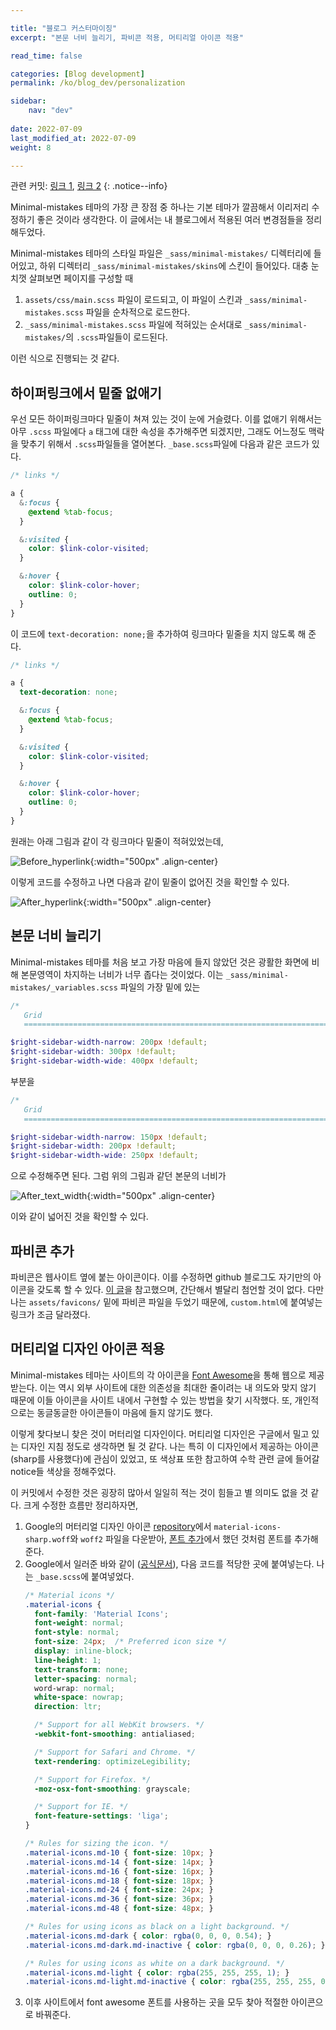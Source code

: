 ```yaml
---

title: "블로그 커스터마이징"
excerpt: "본문 너비 늘리기, 파비콘 적용, 머티리얼 아이콘 적용"

read_time: false

categories: [Blog development]
permalink: /ko/blog_dev/personalization

sidebar: 
    nav: "dev"
    
date: 2022-07-09
last_modified_at: 2022-07-09
weight: 8

---
```


관련 커밋: [링크 1](https://github.com/math-jh/math-jh.github.io/commit/52533f6a305698a54de1f74971d733e5e7d59b72), [링크 2](https://github.com/math-jh/math-jh.github.io/commit/78122756009023af2a8016215e1926b198801f08)
{: .notice--info}

Minimal-mistakes 테마의 가장 큰 장점 중 하나는 기본 테마가 깔끔해서 이리저리 수정하기 좋은 것이라 생각한다. 이 글에서는 내 블로그에서 적용된 여러 변경점들을 정리해두었다. 

Minimal-mistakes 테마의 스타일 파일은 `_sass/minimal-mistakes/` 디렉터리에 들어있고, 하위 디렉터리 `_sass/minimal-mistakes/skins`에 스킨이 들어있다. 대충 눈치껏 살펴보면 페이지를 구성할 때 

1. `assets/css/main.scss` 파일이 로드되고, 이 파일이 스킨과 `_sass/minimal-mistakes.scss` 파일을 순차적으로 로드한다.
2. `_sass/minimal-mistakes.scss` 파일에 적혀있는 순서대로 `_sass/minimal-mistakes/`의 `.scss`파일들이 로드된다.

이런 식으로 진행되는 것 같다.

## 하이퍼링크에서 밑줄 없애기

우선 모든 하이퍼링크마다 밑줄이 쳐져 있는 것이 눈에 거슬렸다. 이를 없애기 위해서는 아무 `.scss` 파일에다 `a` 태그에 대한 속성을 추가해주면 되겠지만, 그래도 어느정도 맥락을 맞추기 위해서 `.scss`파일들을 열어본다. `_base.scss`파일에 다음과 같은 코드가 있다.

```scss
/* links */

a {
  &:focus {
    @extend %tab-focus;
  }

  &:visited {
    color: $link-color-visited;
  }

  &:hover {
    color: $link-color-hover;
    outline: 0;
  }
}
```
이 코드에 `text-decoration: none;`을 추가하여 링크마다 밑줄을 치지 않도록 해 준다. 
```scss
/* links */

a {
  text-decoration: none;

  &:focus {
    @extend %tab-focus;
  }

  &:visited {
    color: $link-color-visited;
  }

  &:hover {
    color: $link-color-hover;
    outline: 0;
  }
}
```
원래는 아래 그림과 같이 각 링크마다 밑줄이 적혀있었는데,

![Before_hyperlink](/assets/images/Blog_development/Personalization-1.png){:width="500px" .align-center}

이렇게 코드를 수정하고 나면 다음과 같이 밑줄이 없어진 것을 확인할 수 있다.

![After_hyperlink](/assets/images/Blog_development/Personalization-2.png){:width="500px" .align-center}

## 본문 너비 늘리기

Minimal-mistakes 테마를 처음 보고 가장 마음에 들지 않았던 것은 광활한 화면에 비해 본문영역이 차지하는 너비가 너무 좁다는 것이었다. 이는 `_sass/minimal-mistakes/_variables.scss` 파일의 가장 밑에 있는 

```scss
/*
   Grid
   ========================================================================== */

$right-sidebar-width-narrow: 200px !default;
$right-sidebar-width: 300px !default;
$right-sidebar-width-wide: 400px !default;
```

부분을

```scss
/*
   Grid
   ========================================================================== */

$right-sidebar-width-narrow: 150px !default;
$right-sidebar-width: 200px !default;
$right-sidebar-width-wide: 250px !default;
```

으로 수정해주면 된다. 그럼 위의 그림과 같던 본문의 너비가 

![After_text_width](/assets/images/Blog_development/Personalization-3.png){:width="500px" .align-center}

이와 같이 넓어진 것을 확인할 수 있다.

## 파비콘 추가

파비콘은 웹사이트 옆에 붙는 아이콘이다. 이를 수정하면 github 블로그도 자기만의 아이콘을 갖도록 할 수 있다. [이 글](https://ansohxxn.github.io/blog/favicon/)을 참고했으며, 간단해서 별달리 첨언할 것이 없다. 다만 나는 `assets/favicons/` 밑에 파비콘 파일을 두었기 때문에, `custom.html`에 붙여넣는 링크가 조금 달라졌다.

## 머티리얼 디자인 아이콘 적용

Minimal-mistakes 테마는 사이트의 각 아이콘을 [Font Awesome](https://fontawesome.com)을 통해 웹으로 제공받는다. 이는 역시 외부 사이트에 대한 의존성을 최대한 줄이려는 내 의도와 맞지 않기 때문에 이들 아이콘을 사이트 내에서 구현할 수 있는 방법을 찾기 시작했다. 또, 개인적으로는 동글동글한 아이콘들이 마음에 들지 않기도 했다. 

이렇게 찾다보니 찾은 것이 머터리얼 디자인이다. 머티리얼 디자인은 구글에서 밀고 있는 디자인 지침 정도로 생각하면 될 것 같다. 나는 특히 이 디자인에서 제공하는 아이콘 (sharp를 사용했다)에 관심이 있었고, 또 색상표 또한 참고하여 수학 관련 글에 들어갈 notice들 색상을 정해주었다. 

이 커밋에서 수정한 것은 굉장히 많아서 일일히 적는 것이 힘들고 별 의미도 없을 것 같다. 크게 수정한 흐름만 정리하자면, 

1. Google의 머터리얼 디자인 아이콘 [repository](https://github.com/marella/material-icons)에서 `material-icons-sharp.woff`와 `woff2` 파일을 다운받아, [폰트 추가]()에서 했던 것처럼 폰트를 추가해준다.
2. Google에서 일러준 바와 같이 ([공식문서](https://developers.google.com/fonts/docs/material_icons)), 다음 코드를 적당한 곳에 붙여넣는다. 나는 `_base.scss`에 붙여넣었다.
    ````scss
    /* Material icons */
    .material-icons {
      font-family: 'Material Icons';
      font-weight: normal;
      font-style: normal;
      font-size: 24px;  /* Preferred icon size */
      display: inline-block;
      line-height: 1;
      text-transform: none;
      letter-spacing: normal;
      word-wrap: normal;
      white-space: nowrap;
      direction: ltr;

      /* Support for all WebKit browsers. */
      -webkit-font-smoothing: antialiased;
    
      /* Support for Safari and Chrome. */
      text-rendering: optimizeLegibility;

      /* Support for Firefox. */
      -moz-osx-font-smoothing: grayscale;

      /* Support for IE. */
      font-feature-settings: 'liga';
    }

    /* Rules for sizing the icon. */
    .material-icons.md-10 { font-size: 10px; }
    .material-icons.md-14 { font-size: 14px; }
    .material-icons.md-16 { font-size: 16px; }
    .material-icons.md-18 { font-size: 18px; }
    .material-icons.md-24 { font-size: 24px; }
    .material-icons.md-36 { font-size: 36px; }
    .material-icons.md-48 { font-size: 48px; }

    /* Rules for using icons as black on a light background. */
    .material-icons.md-dark { color: rgba(0, 0, 0, 0.54); }
    .material-icons.md-dark.md-inactive { color: rgba(0, 0, 0, 0.26); }

    /* Rules for using icons as white on a dark background. */
    .material-icons.md-light { color: rgba(255, 255, 255, 1); }
    .material-icons.md-light.md-inactive { color: rgba(255, 255, 255, 0.3); }
    ````
3. 이후 사이트에서 font awesome 폰트를 사용하는 곳을 모두 찾아 적절한 아이콘으로 바꿔준다. 


